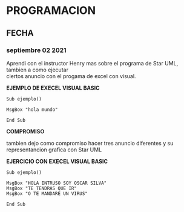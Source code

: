 # **PROGRAMACION**


## **FECHA** <br>

### **septiembre 02 2021** <br>
 
Aprendi con el instructor Henry mas sobre el
programa de Star UML, tambien a como ejecutar  
ciertos anuncio con el progama de excel con 
visual. <br>

**EJEMPLO DE EXECEL VISUAL BASIC** <br>

```
Sub ejemplo()

MsgBox "hola mundo"

End Sub
```
**COMPROMISO**

tambien dejo como compromiso hacer tres 
anuncio diferentes y su representancion 
grafica con Star UML <br>

**EJERCICIO CON EXECEL VISUAL BASIC** <br>

```
Sub ejemplo()

MsgBox "HOLA INTRUSO SOY OSCAR SILVA"
MsgBox "TE TENDRAS QUE IR"
MsgBox "O TE MANDARE UN VIRUS"

End Sub
```